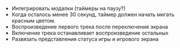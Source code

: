 * Интегрировать модалки (таймеры на паузу?)
* Когда осталось менее 30 секунд, таймер должен начать мигать красным цветом.
* Воспроизведение первого трека после переключения экрана
* Включение трека останавливает воспроизведение остальных
* Развязать представления статуса игры и игрового экрана

